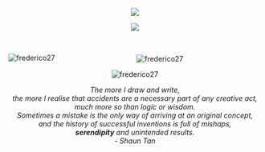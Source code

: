 <div align="center">
  <p href="https://github.com/anuraghazra/github-readme-stats">
    <img src="https://github-readme-stats.vercel.app/api?username=frederico27&count_private=true&hide=issues&include_all_commits=true&bg_color=00462A&title_color=f6f7f8&text_color=e6e6e6"/>
  </p>
  <p herf="https://skillicons.dev">
    <img src="https://skillicons.dev/icons?i=laravel,go,django,docker,git,js,linux,mongodb,mysql,nodejs,ts&perline=6"/>
  </p>
  
  </br>


<p><img align="left" src="https://github-readme-stats.vercel.app/api/top-langs?username=frederico27&show_icons=true&locale=en&layout=compact" alt="frederico27" /></p>

<p>&nbsp;<img align="center" src="https://github-readme-stats.vercel.app/api?username=frederico27&show_icons=true&locale=en" alt="frederico27" /></p>

<p><img align="center" src="https://github-readme-streak-stats.herokuapp.com/?user=frederico27&" alt="frederico27" /></p>
  
  <p>
    <em>
    The more I draw and write,</br>   
    the more I realise that accidents are a necessary part of any creative act,</br>  
    much more so than logic or wisdom.</br>   
    Sometimes a mistake is the only way of arriving at an original concept,</br>  
    and the history of successful inventions is full of mishaps,</br>  
    <strong>serendipity</strong> and unintended results.</br>  
    - Shaun Tan
    </em>
  </p>
</div>

